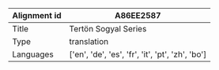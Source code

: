 |Alignment id | A86EE2587
| --- | --- 
|Title | Tertön Sogyal Series 
|Type | translation
|Languages | ['en', 'de', 'es', 'fr', 'it', 'pt', 'zh', 'bo']